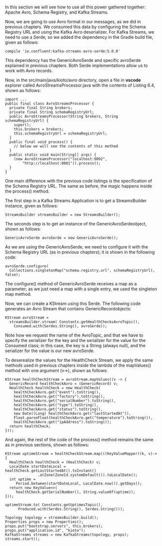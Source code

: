 
In this section we will see how to use all this power gathered together: Apache Avro, Schema Registry, and Kafka Streams.

Now, we are going to use Avro format in our messages, as we did in previous chapters. We consumed this data by configuring the Schema Registry URL and using the Kafka Avro deserializer. For Kafka Streams, we need to use a Serde, so we added the dependency in the Gradle build file, given as follows:

```
compile 'io.confluent:kafka-streams-avro-serde:5.0.0'
```

This dependency has the GenericAvroSerde and specific avroSerde explained in previous chapters. Both Serde implementations allow us to work with Avro records.


Now, in the src/main/java/kioto/avro directory, open a file in **vscode** explorer called AvroStreamsProcessor.java with the contents of Listing 6.4, shown as follows:

```
import ...
public final class AvroStreamsProcessor {
  private final String brokers;
  private final String schemaRegistryUrl;
  public AvroStreamsProcessor(String brokers, String schemaRegistryUrl) {
    super();
    this.brokers = brokers;
    this.schemaRegistryUrl = schemaRegistryUrl;
  }
  public final void process() {
    // below we will see the contents of this method
  }
  public static void main(String[] args) {
    (new AvroStreamsProcessor("localhost:9092", 
        "http://localhost:8081")).process();
  }
}
```

One main difference with the previous code listings is the specification of the Schema Registry URL. The same as before, the magic happens inside the process() method.

The first step in a Kafka Streams Application is to get a StreamsBuilder instance, given as follows:

```
StreamsBuilder streamsBuilder = new StreamsBuilder();
```

The seconds step is to get an instance of the GenericAvroSerdeobject, shown as follows:

```
GenericAvroSerde avroSerde = new GenericAvroSerde();
```

As we are using the GenericAvroSerde, we need to configure it with the Schema Registry URL (as in previous chapters); it is shown in the following code:

```
avroSerde.configure(
  Collections.singletonMap("schema.registry.url", schemaRegistryUrl), false);
```
The configure() method of GenericAvroSerde receives a map as a parameter; as we just need a map with a single entry, we used the singleton map method.

Now, we can create a KStream using this Serde. The following code generates an Avro Stream that contains GenericRecordobjects:

```
KStream avroStream =
  streamsBuilder.stream( Constants.getHealthChecksAvroTopic(),
    Consumed.with(Serdes.String(), avroSerde));
```

Note how we request the name of the AvroTopic, and that we have to specify the serializer for the key and the serializer for the value for the Consumed class; in this case, the key is a String (always null), and the serializer for the value is our new avroSerde.

To deserealize the values for the HealthCheck Stream, we apply the same methods used in previous chapters inside the lambda of the mapValues() method with one argument (v->), shown as follows:

```
KStream healthCheckStream = avroStream.mapValues((v -> {
  GenericRecord healthCheckAvro = (GenericRecord) v;
  HealthCheck healthCheck = new HealthCheck(
    healthCheckAvro.get("event").toString(),
    healthCheckAvro.get("factory").toString(),
    healthCheckAvro.get("serialNumber").toString(),
    healthCheckAvro.get("type").toString(),
    healthCheckAvro.get("status").toString(),
    new Date((Long) healthCheckAvro.get("lastStartedAt")),
    Float.parseFloat(healthCheckAvro.get("temperature").toString()),
    healthCheckAvro.get("ipAddress").toString());
  return healthCheck;
}));
```

And again, the rest of the code of the process() method remains the same as in previous sections, shown as follows:

```
KStream uptimeStream = healthCheckStream.map(((KeyValueMapper)(k, v)-> {
  HealthCheck healthCheck = (HealthCheck) v;
  LocalDate startDateLocal = healthCheck.getLastStartedAt().toInstant()
               .atZone(ZoneId.systemDefault()).toLocalDate();
  int uptime =
     Period.between(startDateLocal, LocalDate.now()).getDays();
  return new KeyValue<>(
     healthCheck.getSerialNumber(), String.valueOf(uptime));
}));

uptimeStream.to( Constants.getUptimesTopic(),
      Produced.with(Serdes.String(), Serdes.String()));

Topology topology = streamsBuilder.build();
Properties props = new Properties();
props.put("bootstrap.servers", this.brokers);
props.put("application.id", "kioto");
KafkaStreams streams = new KafkaStreams(topology, props);
streams.start();
```
